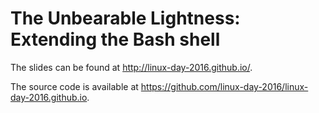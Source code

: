 # The Unbearable Lightness: Extending the Bash shell

The slides can be found at http://linux-day-2016.github.io/.

The source code is available at https://github.com/linux-day-2016/linux-day-2016.github.io.
